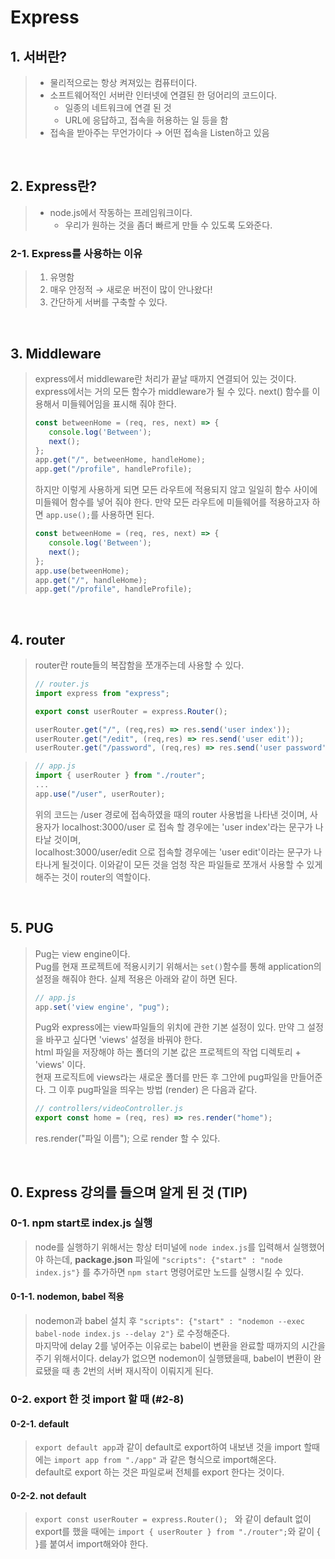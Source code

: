 # Express 

## 1. 서버란? 

> - 물리적으로는 항상 켜져있는 컴퓨터이다. 
> - 소프트웨어적인 서버란 인터넷에 연결된 한 덩어리의 코드이다. 
>   - 일종의 네트워크에 연결 된 것 
>   - URL에 응답하고, 접속을 허용하는 일 등을 함 
> - 접속을 받아주는 무언가이다 → 어떤 접속을 Listen하고 있음 

<br>

## 2. Express란?

> - node.js에서 작동하는 프레임워크이다. 
>   - 우리가 원하는 것을 좀더 빠르게 만들 수 있도록 도와준다. 

### 2-1. Express를 사용하는 이유 

> 1. 유명함 
> 2. 매우 안정적 → 새로운 버전이 많이 안나왔다! 
> 3. 간단하게 서버를 구축할 수 있다. 

<br>

## 3. Middleware

> express에서 middleware란 처리가 끝날 때까지 연결되어 있는 것이다. <br>
> express에서는 거의 모든 함수가 middleware가 될 수 있다. next() 함수를 이용해서 미들웨어임을 표시해 줘야 한다. <br>
> ```js
> const betweenHome = (req, res, next) => {
>    console.log('Between'); 
>    next();  
>};
> app.get("/", betweenHome, handleHome);
> app.get("/profile", handleProfile);
> ```
> 하지만 이렇게 사용하게 되면 모든 라우트에 적용되지 않고 일일히 함수 사이에 미들웨어 함수를 넣어 줘야 한다. 만약 모든 라우트에 미들웨어를 적용하고자 하면 ```app.use();```를 사용하면 된다. 
> ```js
> const betweenHome = (req, res, next) => {
>    console.log('Between'); 
>    next();  
>};
> app.use(betweenHome);
> app.get("/", handleHome);
> app.get("/profile", handleProfile);
> ```

<br>

## 4. router

> router란 route들의 복잡함을 쪼개주는데 사용할 수 있다. 
> ```js
> // router.js
> import express from "express"; 
>
> export const userRouter = express.Router(); 
>
> userRouter.get("/", (req,res) => res.send('user index'));
> userRouter.get("/edit", (req,res) => res.send('user edit'));
> userRouter.get("/password", (req,res) => res.send('user password'));
> ```

> ```js
> // app.js 
> import { userRouter } from "./router";
> ... 
> app.use("/user", userRouter);
> ``` 
> 위의 코드는 /user 경로에 접속하였을 때의 router 사용법을 나타낸 것이며, 사용자가 localhost:3000/user 로 접속 할 경우에는 'user index'라는 문구가 나타날 것이며,<br>
localhost:3000/user/edit 으로 접속할 경우에는 'user edit'이라는 문구가 나타나게 될것이다. 
> 이와같이 모든 것을 엄청 작은 파일들로 쪼개서 사용할 수 있게 해주는 것이 router의 역할이다. 

<br>

## 5. PUG  

> Pug는 view engine이다. 
> <br> Pug를 현재 프로젝트에 적용시키기 위해서는 ```set()```함수를 통해 application의 설정을 해줘야 한다. 실제 적용은 아래와 같이 하면 된다. 
> ``` js 
> // app.js
> app.set('view engine', "pug");
> ```
> Pug와 express에는 view파일들의 위치에 관한 기본 설정이 있다. 만약 그 설정을 바꾸고 싶다면 'views' 설정을 바꿔야 한다. <br>
> html 파일을 저장해야 하는 폴더의 기본 값은 프로젝트의 작업 디렉토리 + 'views' 이다. 
> <br> 현재 프로직트에 views라는 새로운 폴더를 만든 후 그안에 pug파일을 만들어준다. 그 이후 pug파일을 띄우는 방법 (render) 은 다음과 같다. 
> ```js
> // controllers/videoController.js
> export const home = (req, res) => res.render("home");
> ```
> res.render("파일 이름"); 으로 render 할 수 있다. <br>
> 

<br>

## 0. Express 강의를 들으며 알게 된 것 (TIP) 

### 0-1. npm start로 index.js 실행 

> node를 실행하기 위해서는 항상 터미널에 ```node index.js```를 입력해서 실행했어야 하는데, <b>package.json</b> 파일에 
> ```"scripts": {"start" : "node index.js"}``` 를 추가하면 ```npm start``` 명령어로만 노드를 실행시킬 수 있다. 

#### 0-1-1. nodemon, babel 적용
> nodemon과 babel 설치 후 ```"scripts": {"start" : "nodemon --exec babel-node index.js --delay 2"}``` 로 수정해준다.<br> 
> 마지막에 delay 2를 넣어주는 이유로는 babel이 변환을 완료할 때까지의 시간을 주기 위해서이다. delay가 없으면 nodemon이 실행됐을때, babel이 변환이 완료됐을 때 총 2번의 서버 재시작이 이뤄지게 된다. 

### 0-2. export 한 것 import 할 때 (#2-8)

#### 0-2-1. default 

> ```export default app```과 같이 default로 export하여 내보낸 것을 import 할때에는 ```import app from "./app"``` 과 같은 형식으로 import해온다. 
> <br> default로 export 하는 것은 파일로써 전체를 export 한다는 것이다.  

#### 0-2-2. not default 

> ```export const userRouter = express.Router(); ``` 와 같이 default 없이 export를 했을 때에는 ```import { userRouter } from "./router";```와 같이 { }를 붙여서 import해와야 한다. 